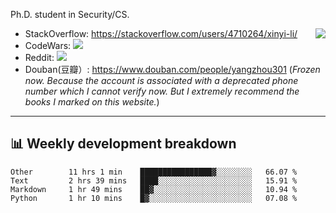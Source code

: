 Ph.D. student in Security/CS.

<img align="right" src="https://github-readme-stats.vercel.app/api?username=li-xin-yi&count_private=true&show_icons=true&hide_title=true&theme=tokyonight" />

- StackOverflow: https://stackoverflow.com/users/4710264/xinyi-li/
- CodeWars: [![](https://www.codewars.com/users/xy-li/badges/micro)](https://www.codewars.com/users/xy-li/)
- Reddit: [![](https://img.shields.io/reddit/user-karma/combined/xy-li?style=social)](https://www.reddit.com/user/xy-li/)
- Douban(豆瓣）: https://www.douban.com/people/yangzhou301  (*Frozen now. Because the account is associated with a deprecated phone number which I cannot verify now. But I extremely recommend the books I marked on this website.*)

---

## 📊 Weekly development breakdown

<!--START_SECTION:waka-->
```text
Other        11 hrs 1 min    ████████████████▓░░░░░░░░   66.07 % 
Text         2 hrs 39 mins   ████░░░░░░░░░░░░░░░░░░░░░   15.91 % 
Markdown     1 hr 49 mins    ██▓░░░░░░░░░░░░░░░░░░░░░░   10.94 % 
Python       1 hr 10 mins    █▓░░░░░░░░░░░░░░░░░░░░░░░   07.08 % 
```
<!--END_SECTION:waka-->

